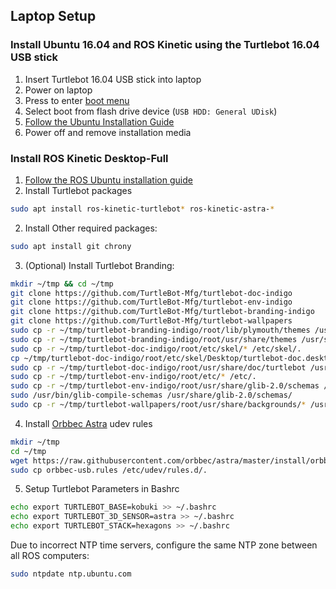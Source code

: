 ## Laptop Setup
### Install Ubuntu 16.04 and ROS Kinetic using the Turtlebot 16.04 USB stick

1. Insert Turtlebot 16.04 USB stick into laptop
2. Power on laptop
2. Press <F12> to enter [boot menu](https://support.lenovo.com/us/en/solutions/ht500222)
3. Select boot from flash drive device (`USB HDD: General UDisk`)
4. [Follow the Ubuntu Installation Guide](https://www.ubuntu.com/download/desktop/install-ubuntu-desktop)
5. Power off and remove installation media

### Install ROS Kinetic Desktop-Full
1. [Follow the ROS Ubuntu installation guide](http://wiki.ros.org/kinetic/Installation/Ubuntu)
2. Install Turtlebot packages
  ```bash
  sudo apt install ros-kinetic-turtlebot* ros-kinetic-astra-*
  ```
2. Install Other required packages:
  ```bash
  sudo apt install git chrony
  ```

3. (Optional) Install Turtlebot Branding:
```bash
mkdir ~/tmp && cd ~/tmp
git clone https://github.com/TurtleBot-Mfg/turtlebot-doc-indigo
git clone https://github.com/TurtleBot-Mfg/turtlebot-env-indigo
git clone https://github.com/TurtleBot-Mfg/turtlebot-branding-indigo
git clone https://github.com/TurtleBot-Mfg/turtlebot-wallpapers
sudo cp -r ~/tmp/turtlebot-branding-indigo/root/lib/plymouth/themes /usr/share/plymouth/themes
sudo cp -r ~/tmp/turtlebot-branding-indigo/root/usr/share/themes /usr/share/plymouth/themes
sudo cp -r ~/tmp/turtlebot-doc-indigo/root/etc/skel/* /etc/skel/.
cp ~/tmp/turtlebot-doc-indigo/root/etc/skel/Desktop/turtlebot-doc.desktop ~/Desktop
sudo cp -r ~/tmp/turtlebot-doc-indigo/root/usr/share/doc/turtlebot /usr/share/doc/.
sudo cp -r ~/tmp/turtlebot-env-indigo/root/etc/* /etc/.
sudo cp -r ~/tmp/turtlebot-env-indigo/root/usr/share/glib-2.0/schemas /usr/share/glib-2.0/schemas/.
sudo /usr/bin/glib-compile-schemas /usr/share/glib-2.0/schemas/
sudo cp -r ~/tmp/turtlebot-wallpapers/root/usr/share/backgrounds/* /usr/share/backgrounds/.
```

4. Install [Orbbec Astra](https://github.com/orbbec/ros_astra_camera) udev rules
```bash
mkdir ~/tmp
cd ~/tmp
wget https://raw.githubusercontent.com/orbbec/astra/master/install/orbbec-usb.rules
sudo cp orbbec-usb.rules /etc/udev/rules.d/.
```

5. Setup Turtlebot Parameters in Bashrc
```bash
echo export TURTLEBOT_BASE=kobuki >> ~/.bashrc
echo export TURTLEBOT_3D_SENSOR=astra >> ~/.bashrc
echo export TURTLEBOT_STACK=hexagons >> ~/.bashrc 
```

Due to incorrect NTP time servers, configure the same NTP zone between all ROS computers:
```bash
sudo ntpdate ntp.ubuntu.com
```
